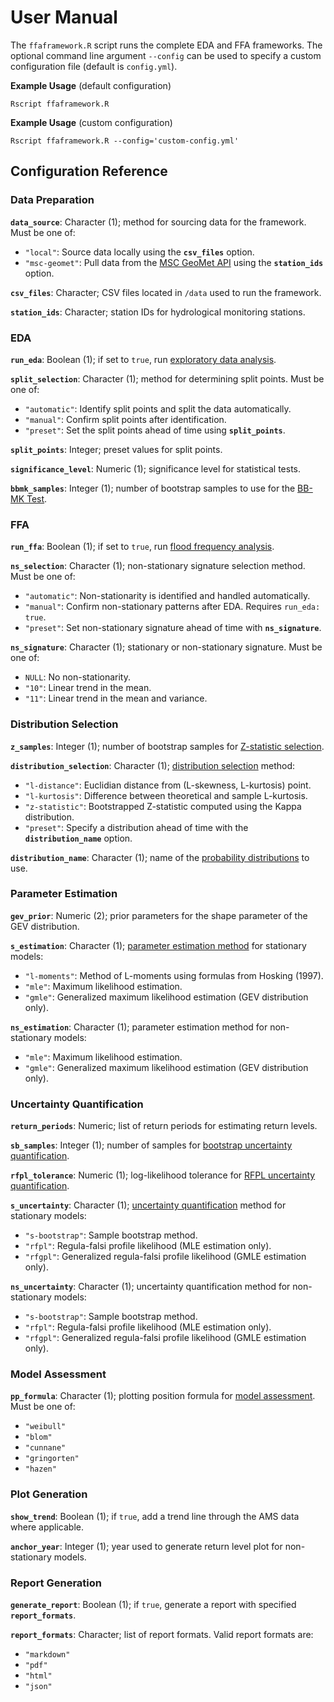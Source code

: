 # User Manual

The `ffaframework.R` script runs the complete EDA and FFA frameworks. 
The optional command line argument `--config` can be used to specify a custom configuration file (default is `config.yml`). 

**Example Usage** (default configuration)

```
Rscript ffaframework.R
```

**Example Usage** (custom configuration)

```
Rscript ffaframework.R --config='custom-config.yml'
```

## Configuration Reference

### Data Preparation

**`data_source`**: Character (1); method for sourcing data for the framework. Must be one of:

- `"local"`: Source data locally using the **`csv_files`** option.
- `"msc-geomet"`: Pull data from the [MSC GeoMet API](https://www.canada.ca/en/environment-climate-change/services/weather-general-tools-resources/weather-tools-specialized-data/msc-geomet-api-geospatial-web-services.html) using the **`station_ids`** option.

**`csv_files`**: Character; CSV files located in `/data` used to run the framework.

**`station_ids`**: Character; station IDs for hydrological monitoring stations.

### EDA

**`run_eda`**: Boolean (1); if set to `true`, run [exploratory data analysis](eda.md).

**`split_selection`**: Character (1); method for determining split points. Must be one of:

- `"automatic"`: Identify split points and split the data automatically.
- `"manual"`: Confirm split points after identification.
- `"preset"`: Set the split points ahead of time using **`split_points`**.

**`split_points`**: Integer; preset values for split points. 

**`significance_level`**: Numeric (1); significance level for statistical tests.

**`bbmk_samples`**: Integer (1); number of bootstrap samples to use for the [BB-MK Test](eda.md/#bb-mk-test).

### FFA

**`run_ffa`**: Boolean (1); if set to `true`, run [flood frequency analysis](frequency-analysis.md).

**`ns_selection`**: Character (1); non-stationary signature selection method. Must be one of:  

- `"automatic"`: Non-stationarity is identified and handled automatically.
- `"manual"`: Confirm non-stationary patterns after EDA. Requires `run_eda: true`.
- `"preset"`: Set non-stationary signature ahead of time with **`ns_signature`**.

**`ns_signature`**: Character (1); stationary or non-stationary signature. Must be one of:

- `NULL`: No non-stationarity.
- `"10"`: Linear trend in the mean.
- `"11"`: Linear trend in the mean and variance.

### Distribution Selection

**`z_samples`**: Integer (1); number of bootstrap samples for [Z-statistic selection](model-selection.md#z-statistic).

**`distribution_selection`**: Character (1); [distribution selection](model-selection.md) method:

- `"l-distance"`: Euclidian distance from (L-skewness, L-kurtosis) point.
- `"l-kurtosis"`: Difference between theoretical and sample L-kurtosis. 
- `"z-statistic"`: Bootstrapped Z-statistic computed using the Kappa distribution.
- `"preset"`: Specify a distribution ahead of time with the **`distribution_name`** option.

**`distribution_name`**: Character (1); name of the [probability distributions](distributions.md) to use.

### Parameter Estimation

**`gev_prior`**: Numeric (2); prior parameters for the shape parameter of the GEV distribution.

**`s_estimation`**: Character (1); [parameter estimation method](parameter-estimation.md) for stationary models:

- `"l-moments"`: Method of L-moments using formulas from Hosking (1997).
- `"mle"`: Maximum likelihood estimation.
- `"gmle"`: Generalized maximum likelihood estimation (GEV distribution only).

**`ns_estimation`**: Character (1); parameter estimation method for non-stationary models:

- `"mle"`: Maximum likelihood estimation.
- `"gmle"`: Generalized maximum likelihood estimation (GEV distribution only).

### Uncertainty Quantification

**`return_periods`**: Numeric; list of return periods for estimating return levels.

**`sb_samples`**: Integer (1); number of samples for [bootstrap uncertainty quantification](uncertainty-quantification.md#sample-bootstrap).

**`rfpl_tolerance`**: Numeric (1); log-likelihood tolerance for [RFPL uncertainty quantification](uncertainty-quantification.md#regula-falsi-profile-likelihood-rfpl).

**`s_uncertainty`**: Character (1); [uncertainty quantification](uncertainty-quantification.md) method for stationary models:

- `"s-bootstrap"`: Sample bootstrap method.
- `"rfpl"`: Regula-falsi profile likelihood (MLE estimation only).
- `"rfgpl"`: Generalized regula-falsi profile likelihood (GMLE estimation only).

**`ns_uncertainty`**: Character (1); uncertainty quantification method for non-stationary models:

- `"s-bootstrap"`: Sample bootstrap method.
- `"rfpl"`: Regula-falsi profile likelihood (MLE estimation only).
- `"rfgpl"`: Generalized regula-falsi profile likelihood (GMLE estimation only).

### Model Assessment

**`pp_formula`**: Character (1); plotting position formula for [model assessment](model-assessment.md). Must be one of: 

- `"weibull"`
- `"blom"`
- `"cunnane"`
- `"gringorten"`
- `"hazen"`

### Plot Generation

**`show_trend`**: Boolean (1); if `true`, add a trend line through the AMS data where applicable. 

**`anchor_year`**: Integer (1); year used to generate return level plot for non-stationary models. 

### Report Generation

**`generate_report`**: Boolean (1); if `true`, generate a report with specified **`report_formats`**.

**`report_formats`**: Character; list of report formats. Valid report formats are: 

- `"markdown"`
- `"pdf"`
- `"html"`
- `"json"`

